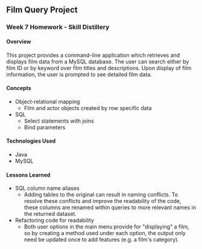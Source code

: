 ## Film Query Project

### Week 7 Homework - Skill Distillery

#### Overview

This project provides a command-line application which retrieves and displays film data from a MySQL database.  The user can search either by film ID or by keyword over film titles and descriptions.  Upon display of film information, the user is prompted to see detailed film data.


#### Concepts

- Object-relational mapping
  - Film and actor objects created by row specific data
- SQL
  - Select statements with joins
  - Bind parameters


#### Technologies Used

- Java
- MySQL


#### Lessons Learned

- SQL column name aliases
  - Adding tables to the original can result in naming conflicts.  To resolve these conflicts and improve the readability of the code, these columns are renamed within queries to more relevant names in the returned dataset.
- Refactoring code for readability
  - Both user options in the main menu provide for "displaying" a film, so by creating a method used under each option, the output only need be updated once to add features (e.g. a film's category).
